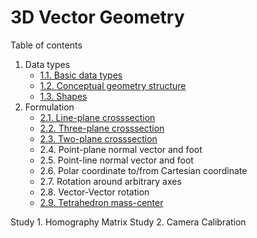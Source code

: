 # 3D Vector Geometry
Table of contents
1. Data types
    * [1.1. Basic data types](03Math_3DGeometry.d/BasicDataTypes.md)
    * [1.2. Conceptual geometry structure](03Math_3DGeometry.d/ConceptualStructure.md)
    * [1.3. Shapes](03Math_3DGeometry.d/Shapes.md)
2. Formulation
    * [2.1. Line-plane crosssection](03Math_3DGeometry.d/LinePlaneCross.md)
    * [2.2. Three-plane crosssection](03Math_3DGeometry.d/3PlaneCross.md)
    * [2.3. Two-plane crosssection](03Math_3DGeometry.d/2PlaneCross.md)
    * 2.4. Point-plane normal vector and foot
    * 2.5. Point-line normal vector and foot
    * 2.6. Polar coordinate to/from Cartesian coordinate
    * 2.7. Rotation around arbitrary axes
    * 2.8. Vector-Vector rotation
    * [2.9. Tetrahedron mass-center](03Math_3DGeometry.d/Tetrahedron.md)

Study 1. Homography Matrix
Study 2. Camera Calibration
